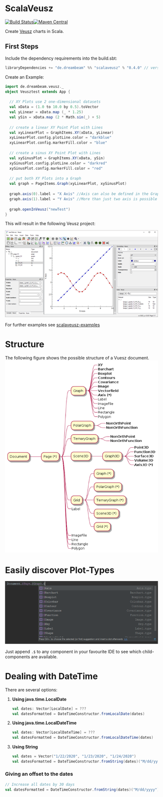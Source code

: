 # ScalaVeusz
[![Build Status](https://travis-ci.org/staeff777/scalaveusz.svg?branch=master)](https://travis-ci.org/staeff777/scalaveusz)[![Maven Central](https://maven-badges.herokuapp.com/maven-central/de.dreambeam/scalaveusz_2.12/badge.svg)](https://maven-badges.herokuapp.com/maven-central/de.dreambeam/scalaveusz_2.12)

Create [Veusz](https://veusz.github.io/) charts in Scala.

## First Steps

Include the dependency requirements into the build.sbt:
```scala
libraryDependencies += "de.dreambeam" %% "scalaveusz" % "0.4.0" // version according to Maven Central Badge in the top of this page
```

Create an Example:

```scala
import de.dreambeam.veusz._
object Veusztest extends App {

  // XY Plots use 2 one-dimensional datasets
  val xData = (1.0 to 10.0 by 0.5).toVector
  val yLinear = xData.map (_ * 1.25)
  val ySin = xData.map (2 * Math.sin(_) + 5)

  // create a linear XY Point Plot with Lines
  val xyLinearPlot = GraphItems.XY(xData, yLinear)
  xyLinearPlot.config.plotLine.color = "darkblue"
  xyLinearPlot.config.markerFill.color = "blue"

  // create a sinus XY Point Plot with Lines
  val xySinusPlot = GraphItems.XY(xData, ySin)
  xySinusPlot.config.plotLine.color = "darkred"
  xySinusPlot.config.markerFill.color = "red"

  // put both XY Plots into a Graph
  val graph = PageItems.Graph(xyLinearPlot, xySinusPlot)

  graph.axis(0).label = "X Axis" //Axis can also be defined in the Graph constructor
  graph.axis(1).label = "Y Axis" //More than just two axis is possible

  graph.openInVeusz("newTest")
}
```

This will result in the following Veusz project:

![Veusz Document](https://raw.githubusercontent.com/staeff777/scalaveusz/master/documentation/example.png)

For further examples see [scalaveusz-examples](https://github.com/staeff777/scalaveusz-examples)

# Structure
The following figure shows the possible structure of a Vuesz document.
![Excerpt of ScalaVeusz Architecture](documentation/structure.png)


# Easily discover Plot-Types

![Using autocompletion](https://raw.githubusercontent.com/staeff777/scalaveusz/develop/docs/auto-completion.PNG)

Just append `.$` to any component in your favourite IDE to see which child-components are available.

# Dealing with DateTime

There are several options:

1. **Using java.time.LocalDate**

    ```scala
    val dates: Vector[LocalDate] = ???
    val datesFormatted = DateTimeConstructor.fromLocalDate(dates)
    ```

2. **Using java.time.LocalDateTime**

    ```scala
    val dates: Vector[LocalDateTime] = ???
    val datesFormatted = DateTimeConstructor.fromLocalDateTime(dates)
    ```

3. **Using String**

    ```scala
    val dates = Vector("1/22/2020", "1/23/2020", "1/24/2020")
    val datesFormatted = DateTimeConstructor.fromString(dates)("M/dd/yyyy")
    ```

### Giving an offset to the dates

```scala
// Increase all dates by 30 days
val datesFormatted = DateTimeConstructor.fromString(dates)("M/dd/yyyy")(Map("dd"->30))
```
